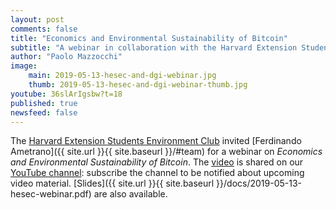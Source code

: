 ```yaml
---
layout: post
comments: false
title: "Economics and Environmental Sustainability of Bitcoin"
subtitle: "A webinar in collaboration with the Harvard Extension Students Environment Club"
author: "Paolo Mazzocchi"
image:
    main: 2019-05-13-hesec-and-dgi-webinar.jpg
    thumb: 2019-05-13-hesec-and-dgi-webinar-thumb.jpg
youtube: 36slArIgsbw?t=18
published: true
newsfeed: false
---
```


The [Harvard Extension Students Environment Club](https://hesec.extension.harvard.edu/webinars)
invited
[Ferdinando Ametrano]({{ site.url }}{{ site.baseurl }}/#team)
for a webinar on *Economics and Environmental Sustainability of Bitcoin*.
The [video](https://youtu.be/36slArIgsbw?t=18) is shared on our
[YouTube channel](https://www.youtube.com/channel/UC8h0W-Jan5GkbHLQAO0FYKA): subscribe
the channel to be notified about upcoming video material.
[Slides]({{ site.url }}{{ site.baseurl }}/docs/2019-05-13-hesec-webinar.pdf) are also available.
